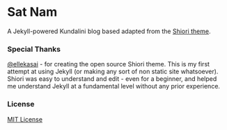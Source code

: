 # Sat Nam

A Jekyll-powered Kundalini blog based adapted from the [Shiori theme](https://github.com/ellekasai/shiori). 

### Special Thanks

[@ellekasai](https://github.com/ellekasai/) - for creating the open source Shiori theme. This is my first attempt at using Jekyll (or making any sort of non static site whatsoever). Shiori was easy to understand and edit - even for a beginner, and helped me understand Jekyll at a fundamental level without any prior experience.

### License

[MIT License](http://ellekasai.mit-license.org/)
